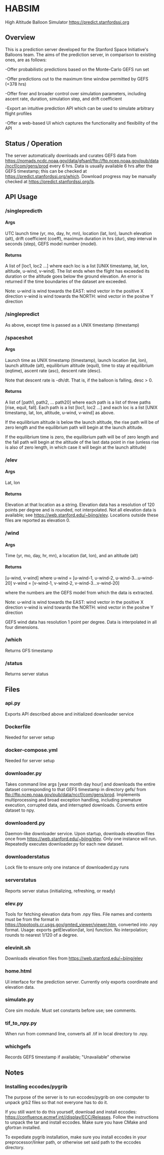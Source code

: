 # HABSIM
High Altitude Balloon Simulator
https://predict.stanfordssi.org

## Overview
This is a prediction server developed for the Stanford Space Initiative's Balloons team. The aims of the prediction server, in comparison to existing ones, are as follows:

-Offer probabilistic predictions based on the Monte-Carlo GEFS run set

-Offer predictions out to the maximum time window permitted by GEFS (+378 hrs)

-Offer finer and broader control over simulation parameters, including ascent rate, duration, simulation step, and drift coefficient

-Export an intuitive prediction API which can be used to simulate arbitrary flight profiles

-Offer a web-based UI which captures the functionality and flexibility of the API

## Status / Operation
The server automatically downloads and curates GEFS data from https://nomads.ncdc.noaa.gov/data/gfsanl/ftp://ftp.ncep.noaa.gov/pub/data/nccf/com/gens/prod every 6 hrs. Data is usually available 6 hrs after the GEFS timestamp; this can be checked at https://predict.stanfordssi.org/which.
Download progress may be manually checked at https://predict.stanfordssi.org/ls.

## API Usage
### /singlepredicth
#### Args
UTC launch time (yr, mo, day, hr, mn), location (lat, lon), launch elevation (alt), drift coefficient (coeff), maximum duration in hrs (dur), step interval in seconds (step), GEFS model number (model).

#### Returns
A list of [loc1, loc2 ...] where each loc is a list [UNIX timestamp, lat, lon, altitude, u-wind, v-wind]. The list ends when the flight has exceeded its duration or the altitude goes below the ground elevation. An error is returned if the time boundaries of the dataset are exceeded.

Note:
u-wind is wind towards the EAST: wind vector in the positive X direction
v-wind is wind towards the NORTH: wind vector in the positve Y direction

### /singlepredict
As above, except time is passed as a UNIX timestamp (timestamp)

### /spaceshot
#### Args
Launch time as UNIX timestamp (timestamp), launch location (lat, lon), launch altitude (alt), equilibrium altitude (equil), time to stay at equilibrium (eqtime), ascent rate (asc), descent rate (desc).

Note that descent rate is -dh/dt. That is, if the balloon is falling, desc > 0.

#### Returns
A list of [path1, path2, ... path20] where each path is a list of three paths [rise, equil, fall]. Each path is a list [loc1, loc2 ...] and each loc is a list [UNIX timestamp, lat, lon, altitude, u-wind, v-wind] as above.

If the equilibrium altitude is below the launch altitude, the rise path will be of zero length and the equilibrium path will begin at the launch altitude.

If the equilibrium time is zero, the equilibrium path will be of zero length and the fall path will begin at the altitude of the last data point in rise (unless rise is also of zero length, in which case it will begin at the launch altitude)

### /elev
#### Args
Lat, lon

#### Returns
Elevation at that location as a string. Elevation data has a resolution of 120 points per degree and is rounded, not interpolated. Not all elevation data is available; see https://web.stanford.edu/~bjing/elev. Locations outside these files are reported as elevation 0.

### /wind
#### Args
Time (yr, mo, day, hr, mn), a location (lat, lon), and an altitude (alt)

#### Returns
[u-wind, v-wind] where
u-wind = [u-wind-1, u-wind-2, u-wind-3...u-wind-20]
v-wind = [v-wind-1, v-wind-2, v-wind-3...v-wind-20]

where the numbers are the GEFS model from which the data is extracted.

Note:
u-wind is wind towards the EAST: wind vector in the positive X direction
v-wind is wind towards the NORTH: wind vector in the positve Y direction

GEFS wind data has resolution 1 point per degree. Data is interpolated in all four dimensions.

### /which
Returns GFS timestamp

### /status
Returns server status

## Files

### api.py
Exports API described above and initialized downloader service

### Dockerfile 
Needed for server setup

### docker-compose.yml
Needed for server setup

### downloader.py
Takes command line args [year month day hour] and downloads the entire dataset corresponding to that GEFS timestamp in directory gefs/ from ftp://ftp.ncep.noaa.gov/pub/data/nccf/com/gens/prod. Implements multiprocessing and broad exception handling, including premature execution, corrupted data, and interrupted downloads. Converts entire dataset to npy.

### downloaderd.py
Daemon-like downloader service. Upon startup, downloads elevation files once from https://web.stanford.edu/~bjing/elev. Only one instance will run. Repeatedly executes downloader.py for each new dataset.

### downloaderstatus
Lock file to ensure only one instance of downloaderd.py runs

### serverstatus
Reports server status (initializing, refreshing, or ready)

### elev.py
Tools for fetching elevation data from .npy files. File names and contents must be from the format in https://topotools.cr.usgs.gov/gmted_viewer/viewer.htm, converted into .npy format. Usage: exports getElevation(lat, lon) function. No interpolation; rounds to nearest 1/120 of a degree.

### elevinit.sh
Downloads elevation files from https://web.stanford.edu/~bjing/elev

### home.html
UI interface for the prediction server. Currently only exports coordinate and elevation data.

### simulate.py
Core sim module. Must set constants before use; see comments.

### tif_to_npy.py
When run from command line, converts all .tif in local directory to .npy.

### whichgefs
Records GEFS timestamp if available; "Unavailable" otherwise

## Notes

### Installing eccodes/pygrib
The purpose of the server is to run eccodes/pygrib on one computer to unpack grb2 files so that not everyone has to do it.

If you still want to do this yourself, download and install eccodes: https://confluence.ecmwf.int//display/ECC/Releases.
Follow the instructions to unpack the tar and install eccodes. Make sure you have CMake and gfortran installed.

To expediate pygrib installation, make sure you install eccodes in your preprocessor/linker path, or otherwise set said path to the eccodes directory.